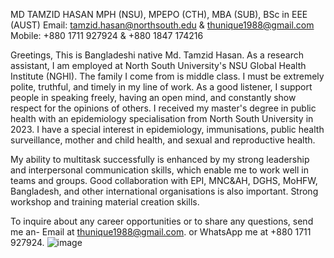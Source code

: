 MD TAMZID HASAN
MPH (NSU), MPEPO (CTH), MBA (SUB), BSc in EEE (AUST)
Email: tamzid.hasan@northsouth.edu & thunique1988@gmail.com 
Mobile: +880 1711 927924 & +880 1847 174216 

Greetings, This is Bangladeshi native Md. Tamzid Hasan. As a research assistant, I am employed at North South University's NSU Global Health Institute (NGHI). The family I come from is middle class. I must be extremely polite, truthful, and timely in my line of work. As a good listener, I support people in speaking freely, having an open mind, and constantly show respect for the opinions of others.
I received my master's degree in public health with an epidemiology specialisation from North South University in 2023. I have a special interest in epidemiology, immunisations, public health surveillance, mother and child health, and sexual and reproductive health.

My ability to multitask successfully is enhanced by my strong leadership and interpersonal communication skills, which enable me to work well in teams and groups. Good collaboration with EPI, MNC&AH, DGHS, MoHFW, Bangladesh, and other international organisations is also important. Strong workshop and training material creation skills.

To inquire about any career opportunities or to share any questions, send me an- 
Email at thunique1988@gmail.com. or WhatsApp me at +880 1711 927924.
![image](https://github.com/user-attachments/assets/0266562b-6abb-4553-90f4-622e3c53fcf4)
